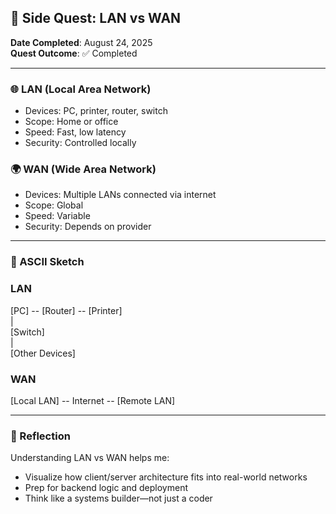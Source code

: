## 🧭 Side Quest: LAN vs WAN

**Date Completed**: August 24, 2025  
**Quest Outcome**: ✅ Completed  

---

### 🌐 LAN (Local Area Network)

- Devices: PC, printer, router, switch  
- Scope: Home or office  
- Speed: Fast, low latency  
- Security: Controlled locally

### 🌍 WAN (Wide Area Network)

- Devices: Multiple LANs connected via internet  
- Scope: Global  
- Speed: Variable  
- Security: Depends on provider

---

### 🧱 ASCII Sketch

### LAN  

[PC] -- [Router] -- [Printer]  
         |  
      [Switch]  
         |  
     [Other Devices]

### WAN  

[Local LAN] -- Internet -- [Remote LAN]

---

### 🧠 Reflection

Understanding LAN vs WAN helps me:

- Visualize how client/server architecture fits into real-world networks  
- Prep for backend logic and deployment  
- Think like a systems builder—not just a coder
